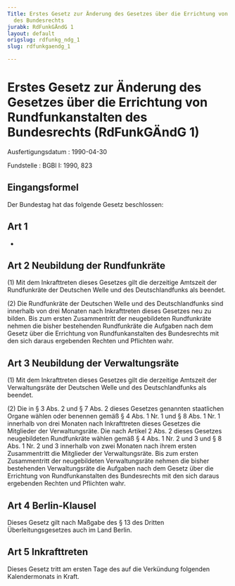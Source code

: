 ```yaml
---
Title: Erstes Gesetz zur Änderung des Gesetzes über die Errichtung von Rundfunkanstalten
  des Bundesrechts
jurabk: RdFunkGÄndG 1
layout: default
origslug: rdfunkg_ndg_1
slug: rdfunkgaendg_1

---
```


# Erstes Gesetz zur Änderung des Gesetzes über die Errichtung von Rundfunkanstalten des Bundesrechts (RdFunkGÄndG 1)

Ausfertigungsdatum
:   1990-04-30

Fundstelle
:   BGBl I: 1990, 823



## Eingangsformel

Der Bundestag hat das folgende Gesetz beschlossen:


## Art 1

-


## Art 2 Neubildung der Rundfunkräte

(1) Mit dem Inkrafttreten dieses Gesetzes gilt die derzeitige Amtszeit der Rundfunkräte der Deutschen Welle und des Deutschlandfunks als beendet.

(2) Die Rundfunkräte der Deutschen Welle und des Deutschlandfunks sind innerhalb von drei Monaten nach Inkrafttreten dieses Gesetzes neu zu bilden. Bis zum ersten Zusammentritt der neugebildeten Rundfunkräte nehmen die bisher bestehenden Rundfunkräte die Aufgaben nach dem Gesetz über die Errichtung von Rundfunkanstalten des Bundesrechts mit den sich daraus ergebenden Rechten und Pflichten wahr.


## Art 3 Neubildung der Verwaltungsräte

(1) Mit dem Inkrafttreten dieses Gesetzes gilt die derzeitige Amtszeit der Verwaltungsräte der Deutschen Welle und des Deutschlandfunks als beendet.

(2) Die in § 3 Abs. 2 und § 7 Abs. 2 dieses Gesetzes genannten staatlichen Organe wählen oder benennen gemäß § 4 Abs. 1 Nr. 1 und § 8 Abs. 1 Nr. 1 innerhalb von drei Monaten nach Inkrafttreten dieses Gesetzes die Mitglieder der Verwaltungsräte. Die nach Artikel 2 Abs. 2 dieses Gesetzes neugebildeten Rundfunkräte wählen gemäß § 4 Abs. 1 Nr. 2 und 3 und § 8 Abs. 1 Nr. 2 und 3 innerhalb von zwei Monaten nach ihrem ersten Zusammentritt die Mitglieder der Verwaltungsräte. Bis zum ersten Zusammentritt der neugebildeten Verwaltungsräte nehmen die bisher bestehenden Verwaltungsräte die Aufgaben nach dem Gesetz über die Errichtung von Rundfunkanstalten des Bundesrechts mit den sich daraus ergebenden Rechten und Pflichten wahr.


## Art 4 Berlin-Klausel

Dieses Gesetz gilt nach Maßgabe des § 13 des Dritten Überleitungsgesetzes auch im Land Berlin.


## Art 5 Inkrafttreten

Dieses Gesetz tritt am ersten Tage des auf die Verkündung folgenden Kalendermonats in Kraft.

